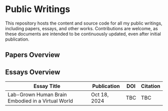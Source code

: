 # Public Writings

This repository hosts the content and source code for all my public writings, including papers, essays, and other works. Contributions are welcome, as these documents are intended to be continuously updated, even after initial publication.

## Papers Overview

## Essays Overview

| Essay Title                                       | Publication  | DOI | Citation |
| ------------------------------------------------- | ------------ | --- | -------- |
| Lab-Grown Human Brain Embodied in a Virtual World | Oct 18, 2024 | TBC | TBC      |
